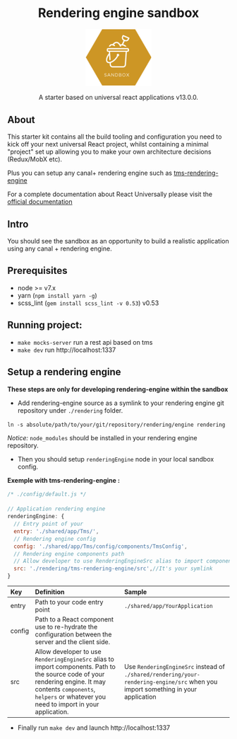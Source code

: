 <p align='center'>
  <h1 align='center'>Rendering engine sandbox</h1>
  <p align='center'><img width='150' src='./readme.png' /></p>
  <p align='center'>A starter based on universal react applications v13.0.0.</p>
</p>

## About

This starter kit contains all the build tooling and configuration you need to kick off your next universal React project, whilst containing a minimal "project" set up allowing you to make your own architecture decisions (Redux/MobX etc).

Plus you can setup any canal+ rendering engine such as [tms-rendering-engine](https://gitlab.canalplus.pro/deddev/tms-rendering-engine)

For a complete documentation about React Universally please visit the [official documentation](https://github.com/ctrlplusb/react-universally)

## Intro

You should see the sandbox as an opportunity to build a realistic application using any canal + rendering engine.

## Prerequisites

- node  >= v7.x
- yarn (`npm install yarn -g`)
- scss_lint (`gem install scss_lint -v 0.53`) v0.53

## Running project:

- `make mocks-server` run a rest api based on tms
- `make dev` run http://localhost:1337

## Setup a rendering engine

**These steps are only for developing rendering-engine within the sandbox**

- Add rendering-engine source as a symlink to your rendering engine git repository under `./rendering` folder.

`ln -s absolute/path/to/your/git/repository/rendering/engine rendering`

*Notice:* `node_modules` should be installed in your rendering engine repository.

- Then you should setup `renderingEngine` node in your local sandbox config.

**Exemple with tms-rendering-engine :**

```javascript
/* ./config/default.js */

// Application rendering engine
renderingEngine: {
  // Entry point of your
  entry: './shared/app/Tms/',
  // Rendering engine config
  config: './shared/app/Tms/config/components/TmsConfig',
  // Rendering engine components path
  // Allow developer to use RenderingEngineSrc alias to import components'
  src: './rendering/tms-rendering-engine/src',//It's your symlink
}
```

| Key        | Definition           | Sample  |
| :------------- |:-------------| :-----|
| entry      | Path to your code entry point | `./shared/app/YourApplication` |
| config      | Path to a React component use to re-hydrate the configuration between the server and the client side.      |    |
| src | Allow developer to use `RenderingEngineSrc` alias to import components. Path to the source code of your rendering engine. It may contents `components`, `helpers` or whatever you need to import in your application.      | Use `RenderingEngineSrc` instead of `./shared/rendering/your-rendering-engine/src` when you import something in your application     |

- Finally run `make dev` and launch http://localhost:1337
